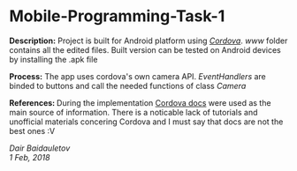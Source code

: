 # Mobile-Programming-Task-1

<b>Description:</b> 
Project is built for Android platform using <a href="https://cordova.apache.org/"><i>Cordova</i></a>. <i>www</i> folder contains all the edited files. 
Built version can be tested on Android devices by installing the .apk file

<b>Process:</b>
The app uses cordova's own camera API. <i>EventHandlers</i> are binded to buttons and call the needed functions of class <i>Camera</i>

<b>References: </b>
During the implementation <a href="https://cordova.apache.org/docs/en/latest/reference/cordova-plugin-camera/index.html">Cordova docs</a> were used as the main source of information. There is a noticable lack of tutorials and unofficial materials concering Cordova and I must say that docs are not the best ones :V

<i>Dair Baidauletov</br>
1 Feb, 2018</i>
